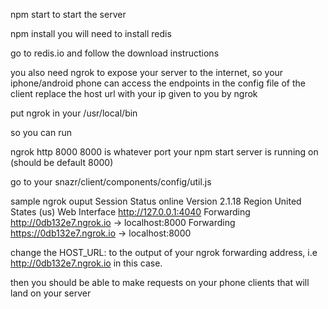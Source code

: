 

npm start to start the server


npm install
you will need to install redis

go to redis.io and follow the download instructions

you also need ngrok to expose your server to the internet, so your iphone/android phone can access the endpoints
in the config file
of the client
replace the host url with your ip given to you by ngrok

put ngrok in your  /usr/local/bin

so you can run

ngrok http 8000      8000 is whatever port your npm start server is running on (should be default 8000)


go to your snazr/client/components/config/util.js


sample ngrok ouput
Session Status                online
Version                       2.1.18
Region                        United States (us)
Web Interface                 http://127.0.0.1:4040
Forwarding                    http://0db132e7.ngrok.io -> localhost:8000
Forwarding                    https://0db132e7.ngrok.io -> localhost:8000

change the HOST_URL: to the output of your ngrok forwarding address, i.e http://0db132e7.ngrok.io in this case.

then you should be able to make requests on your phone clients that will land on your server